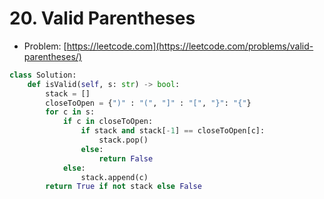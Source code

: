 # 20. Valid Parentheses

- Problem: [https://leetcode.com](https://leetcode.com/problems/valid-parentheses/)

```python
class Solution:
    def isValid(self, s: str) -> bool:
        stack = []
        closeToOpen = {")" : "(", "]" : "[", "}": "{"}
        for c in s:
            if c in closeToOpen:
                if stack and stack[-1] == closeToOpen[c]:
                    stack.pop()
                else:
                    return False
            else:
                stack.append(c)
        return True if not stack else False
```